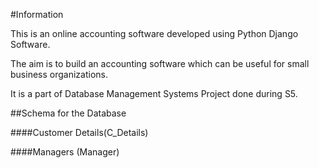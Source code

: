 #Information

This is an online accounting software developed using Python Django Software.

The aim is to build an accounting software which can be useful for small business
organizations.

It is a part of Database Management Systems Project done during S5.

##Schema for the Database

####Customer Details(C_Details)

####Managers (Manager)
